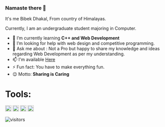 ### Namaste there 👋

It's me Bibek Dhakal,
From country of Himalayas.

Currently, I am an undergraduate student majoring in Computer.<br>

  - 🌱 I’m currently learning **C++ and Web Development**
  - 🤔 I’m looking for help with web design and competitive programming.
  - 💬 Ask me about : Not a Pro but happy to share my knowledge and ideas regarding Web Development as per my understanding. 
  - 📫 I'm available [Here](https://twitter.com/bibekdhkl)
  - ⚡ Fun fact: You have to make everything fun.
  - 😉 Motto: **Sharing is Caring**
  
 # Tools:
  <code><img height="20" title="C-Programming" src="https://ludu-assets.s3.amazonaws.com/course-icons/26/urA5bRhIewsQ2LgxuCu2"></code>
  <code><img height="20" title="HTML" src="https://upload.wikimedia.org/wikipedia/commons/thumb/6/61/HTML5_logo_and_wordmark.svg/1200px-HTML5_logo_and_wordmark.svg.png"></code>
  <code><img height="20" title="CSS" src="https://upload.wikimedia.org/wikipedia/commons/d/d5/CSS3_logo_and_wordmark.svg"></code>
  <code><img height="20" title="C++" src="https://upload.wikimedia.org/wikipedia/commons/1/18/ISO_C%2B%2B_Logo.svg"></code>
  
  ![visitors](https://visitor-badge.laobi.icu/badge?page_id=bibekdhkl.bibekdhkl)
 
<!--
**Bibekdhkl/bibekdhkl** is a ✨ _special_ ✨ repository because its `README.md` (this file) appears on your GitHub profile.

Here are some ideas to get you started:

- 🔭 I’m currently working on ...
-currently learning ... 🌱 I’m 
- 👯 I’m looking to collaborate on ...
- 🤔 I’m looking for help with ...
- 💬 Ask me about ...
- 📫 How to reach me: ...
- 😄 Pronouns: ...
- ⚡ Fun fact: ...
-->
